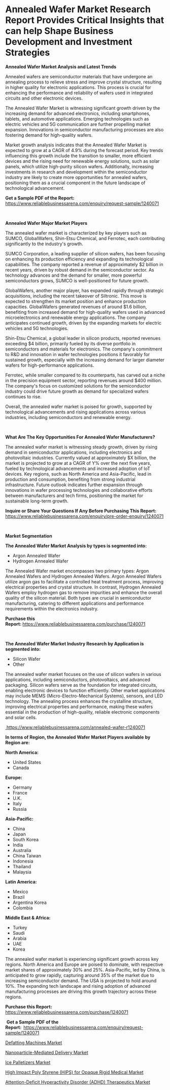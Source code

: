 <p><h1>Annealed Wafer Market Research Report Provides Critical Insights that can help Shape Business Development and Investment Strategies</h1></p><p><strong>Annealed Wafer Market Analysis and Latest Trends</strong></p>
<p><p>Annealed wafers are semiconductor materials that have undergone an annealing process to relieve stress and improve crystal structure, resulting in higher quality for electronic applications. This process is crucial for enhancing the performance and reliability of wafers used in integrated circuits and other electronic devices.</p><p>The Annealed Wafer Market is witnessing significant growth driven by the increasing demand for advanced electronics, including smartphones, tablets, and automotive applications. Emerging technologies such as electric vehicles and 5G communication are further propelling market expansion. Innovations in semiconductor manufacturing processes are also fostering demand for high-quality wafers.</p><p>Market growth analysis indicates that the Annealed Wafer Market is expected to grow at a CAGR of 4.9% during the forecast period. Key trends influencing this growth include the transition to smaller, more efficient devices and the rising need for renewable energy solutions, such as solar panels, which utilize high-purity silicon wafers. Additionally, increasing investments in research and development within the semiconductor industry are likely to create more opportunities for annealed wafers, positioning them as a crucial component in the future landscape of technological advancement.</p></p>
<p><strong>Get a Sample PDF of the Report:&nbsp;</strong> <a href="https://www.reliablebusinessarena.com/enquiry/request-sample/1240071?utm_campaign=2933&utm_medium=2&utm_source=Github&utm_content=ia&utm_term=06042025&utm_id=annealed-wafer">https://www.reliablebusinessarena.com/enquiry/request-sample/1240071</a></p>
<p>&nbsp;</p>
<p><strong>Annealed Wafer Major Market Players</strong></p>
<p><p>The annealed wafer market is characterized by key players such as SUMCO, GlobalWafers, Shin-Etsu Chemical, and Ferrotec, each contributing significantly to the industry's growth. </p><p>SUMCO Corporation, a leading supplier of silicon wafers, has been focusing on enhancing its production efficiency and expanding its technological capabilities. The company reported a revenue of approximately $2 billion in recent years, driven by robust demand in the semiconductor sector. As technology advances and the demand for smaller, more powerful semiconductors grows, SUMCO is well-positioned for future growth.</p><p>GlobalWafers, another major player, has expanded rapidly through strategic acquisitions, including the recent takeover of Siltronic. This move is expected to strengthen its market position and enhance production capacities. GlobalWafers generated revenues of around $1.6 billion, benefiting from increased demand for high-quality wafers used in advanced microelectronics and renewable energy applications. The company anticipates continued growth, driven by the expanding markets for electric vehicles and 5G technologies.</p><p>Shin-Etsu Chemical, a global leader in silicon products, reported revenues exceeding $4 billion, primarily fueled by its diverse portfolio in semiconductors and materials for electronics. The company's commitment to R&D and innovation in wafer technologies positions it favorably for sustained growth, especially with the increasing demand for larger diameter wafers for high-performance applications.</p><p>Ferrotec, while smaller compared to its counterparts, has carved out a niche in the precision equipment sector, reporting revenues around $400 million. The company's focus on customized solutions for the semiconductor industry could drive future growth as demand for specialized wafers continues to rise.</p><p>Overall, the annealed wafer market is poised for growth, supported by technological advancements and rising applications across various industries, including semiconductors and renewable energy.</p></p>
<p>&nbsp;</p>
<p><strong>What Are The Key Opportunities For Annealed Wafer Manufacturers?</strong></p>
<p><p>The annealed wafer market is witnessing steady growth, driven by rising demand in semiconductor applications, including electronics and photovoltaic industries. Currently valued at approximately $X billion, the market is projected to grow at a CAGR of Y% over the next five years, fueled by technological advancements and increased adoption of IoT devices. Key regions, such as North America and Asia-Pacific, lead in production and consumption, benefiting from strong industrial infrastructure. Future outlook indicates further expansion through innovations in wafer processing technologies and collaborative efforts between manufacturers and tech firms, positioning the market for sustainable long-term growth.</p></p>
<p><strong>Inquire or Share Your Questions If Any Before Purchasing This Report:</strong> <a href="https://www.reliablebusinessarena.com/enquiry/pre-order-enquiry/1240071?utm_campaign=2933&utm_medium=2&utm_source=Github&utm_content=ia&utm_term=06042025&utm_id=annealed-wafer">https://www.reliablebusinessarena.com/enquiry/pre-order-enquiry/1240071</a></p>
<p>&nbsp;</p>
<p><strong>Market Segmentation</strong></p>
<p><strong>The Annealed Wafer Market Analysis by types is segmented into:</strong></p>
<p><ul><li>Argon Annealed Wafer</li><li>Hydrogen Annealed Wafer</li></ul></p>
<p><p>The Annealed Wafer market encompasses two primary types: Argon Annealed Wafers and Hydrogen Annealed Wafers. Argon Annealed Wafers utilize argon gas to facilitate a controlled heat treatment process, improving electrical properties and crystal structure. In contrast, Hydrogen Annealed Wafers employ hydrogen gas to remove impurities and enhance the overall quality of the silicon material. Both types are crucial in semiconductor manufacturing, catering to different applications and performance requirements within the electronics industry.</p></p>
<p><strong>Purchase this Report:&nbsp;</strong><a href="https://www.reliablebusinessarena.com/purchase/1240071?utm_campaign=2933&utm_medium=2&utm_source=Github&utm_content=ia&utm_term=06042025&utm_id=annealed-wafer">https://www.reliablebusinessarena.com/purchase/1240071</a></p>
<p>&nbsp;</p>
<p><strong>The Annealed Wafer Market Industry Research by Application is segmented into:</strong></p>
<p><ul><li>Silicon Wafer</li><li>Other</li></ul></p>
<p><p>The annealed wafer market focuses on the use of silicon wafers in various applications, including semiconductors, photovoltaics, and advanced packaging. Silicon wafers serve as the foundation for integrated circuits, enabling electronic devices to function efficiently. Other market applications may include MEMS (Micro-Electro-Mechanical Systems), sensors, and LED technology. The annealing process enhances the crystalline structure, improving electrical properties and performance, making these wafers essential in the production of high-quality, reliable electronic components and solar cells.</p></p>
<p><a href="https://www.reliablebusinessarena.com/annealed-wafer-r1240071?utm_campaign=2933&utm_medium=2&utm_source=Github&utm_content=ia&utm_term=06042025&utm_id=annealed-wafer">&nbsp;https://www.reliablebusinessarena.com/annealed-wafer-r1240071</a></p>
<p><strong>In terms of Region, the Annealed Wafer Market Players available by Region are:</strong></p>
<p>
    <p> <strong> North America: </strong>
        <ul>
            <li>United States</li>
            <li>Canada</li>
        </ul>
        </p> 
    <p> <strong> Europe: </strong>
        <ul>
            <li>Germany</li>
            <li>France</li>
            <li>U.K.</li>
            <li>Italy</li>
            <li>Russia</li>
        </ul>
        </p> 
    <p> <strong> Asia-Pacific: </strong>
        <ul>
            <li>China</li>
            <li>Japan</li>
            <li>South Korea</li>
            <li>India</li>
            <li>Australia</li>
            <li>China Taiwan</li>
            <li>Indonesia</li>
            <li>Thailand</li>
            <li>Malaysia</li>
        </ul>
        </p> 
    <p> <strong> Latin America: </strong>
        <ul>
            <li>Mexico</li>
            <li>Brazil</li>
            <li>Argentina Korea</li>
            <li>Colombia</li>
        </ul>
        </p> 
    <p> <strong> Middle East & Africa: </strong>
        <ul>
            <li>Turkey</li>
            <li>Saudi</li>
            <li>Arabia</li>
            <li>UAE</li>
            <li>Korea</li>
        </ul>
    </p>
    </p>
<p><p>The annealed wafer market is experiencing significant growth across key regions. North America and Europe are poised to dominate, with respective market shares of approximately 30% and 25%. Asia-Pacific, led by China, is anticipated to grow rapidly, capturing around 35% of the market due to increasing semiconductor demand. The USA is projected to hold around 10%. The expanding tech landscape and rising adoption of advanced manufacturing processes are driving this growth trajectory across these regions.</p></p>
<p><strong>Purchase this Report: </strong><a href="https://www.reliablebusinessarena.com/purchase/1240071?utm_campaign=2933&utm_medium=2&utm_source=Github&utm_content=ia&utm_term=06042025&utm_id=annealed-wafer">https://www.reliablebusinessarena.com/purchase/1240071</a></p>
<p>&nbsp;<strong>Get a Sample PDF of the Report:&nbsp;&nbsp;</strong><a href="https://www.reliablebusinessarena.com/enquiry/request-sample/1240071?utm_campaign=2933&utm_medium=2&utm_source=Github&utm_content=ia&utm_term=06042025&utm_id=annealed-wafer">https://www.reliablebusinessarena.com/enquiry/request-sample/1240071</a></p>
<p><strong></strong></p>
<p><p><a href="https://www.linkedin.com/pulse/defatting-machines-market-analysis-size-share-sales-industry-ku0ze?utm_campaign=2933&utm_medium=2&utm_source=Github&utm_content=ia&utm_term=06042025&utm_id=annealed-wafer">Defatting Machines Market</a></p><p><a href="https://www.linkedin.com/pulse/nanoparticle-mediated-delivery-market-expected-grow-114-cagr-from-lvxdc?utm_campaign=2933&utm_medium=2&utm_source=Github&utm_content=ia&utm_term=06042025&utm_id=annealed-wafer">Nanoparticle-Mediated Delivery Market</a></p><p><a href="https://www.linkedin.com/pulse/comprehensive-ice-palletizers-market-outlook-size-share-k6vhe?utm_campaign=2933&utm_medium=2&utm_source=Github&utm_content=ia&utm_term=06042025&utm_id=annealed-wafer">Ice Palletizers Market</a></p><p><a href="https://www.linkedin.com/pulse/sales-projections-analysis-high-impact-poly-styrene-gbavc?utm_campaign=2933&utm_medium=2&utm_source=Github&utm_content=ia&utm_term=06042025&utm_id=annealed-wafer">High Impact Poly Styrene (HIPS) for Opaque Rigid Medical Market</a></p><p><a href="https://www.linkedin.com/pulse/deep-dive-attention-deficit-hyperactivity-disorder-gdjwc?utm_campaign=2933&utm_medium=2&utm_source=Github&utm_content=ia&utm_term=06042025&utm_id=annealed-wafer">Attention-Deficit Hyperactivity Disorder (ADHD) Therapeutics Market</a></p></p>
